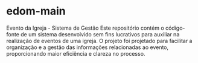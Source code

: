 # edom-main
Evento da Igreja - Sistema de Gestão Este repositório contém o código-fonte de um sistema desenvolvido sem fins lucrativos para auxiliar na realização de eventos de uma igreja. O projeto foi projetado para facilitar a organização e a gestão das informações relacionadas ao evento, proporcionando maior eficiência e clareza no processo.
